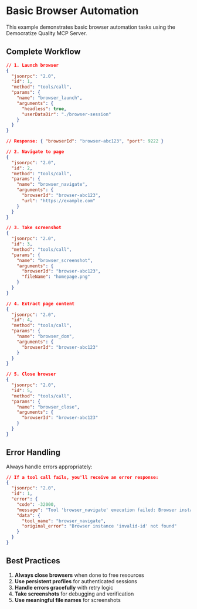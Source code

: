 # Basic Browser Automation

This example demonstrates basic browser automation tasks using the Democratize Quality MCP Server.

## Complete Workflow

```json
// 1. Launch browser
{
  "jsonrpc": "2.0",
  "id": 1,
  "method": "tools/call",
  "params": {
    "name": "browser_launch",
    "arguments": {
      "headless": true,
      "userDataDir": "./browser-session"
    }
  }
}

// Response: { "browserId": "browser-abc123", "port": 9222 }

// 2. Navigate to page
{
  "jsonrpc": "2.0",
  "id": 2,
  "method": "tools/call",
  "params": {
    "name": "browser_navigate",
    "arguments": {
      "browserId": "browser-abc123",
      "url": "https://example.com"
    }
  }
}

// 3. Take screenshot
{
  "jsonrpc": "2.0",
  "id": 3,
  "method": "tools/call",
  "params": {
    "name": "browser_screenshot",
    "arguments": {
      "browserId": "browser-abc123",
      "fileName": "homepage.png"
    }
  }
}

// 4. Extract page content
{
  "jsonrpc": "2.0",
  "id": 4,
  "method": "tools/call",
  "params": {
    "name": "browser_dom",
    "arguments": {
      "browserId": "browser-abc123"
    }
  }
}

// 5. Close browser
{
  "jsonrpc": "2.0",
  "id": 5,
  "method": "tools/call",
  "params": {
    "name": "browser_close",
    "arguments": {
      "browserId": "browser-abc123"
    }
  }
}
```

## Error Handling

Always handle errors appropriately:

```json
// If a tool call fails, you'll receive an error response:
{
  "jsonrpc": "2.0",
  "id": 1,
  "error": {
    "code": -32000,
    "message": "Tool 'browser_navigate' execution failed: Browser instance 'invalid-id' not found",
    "data": {
      "tool_name": "browser_navigate",
      "original_error": "Browser instance 'invalid-id' not found"
    }
  }
}
```

## Best Practices

1. **Always close browsers** when done to free resources
2. **Use persistent profiles** for authenticated sessions
3. **Handle errors gracefully** with retry logic
4. **Take screenshots** for debugging and verification
5. **Use meaningful file names** for screenshots
